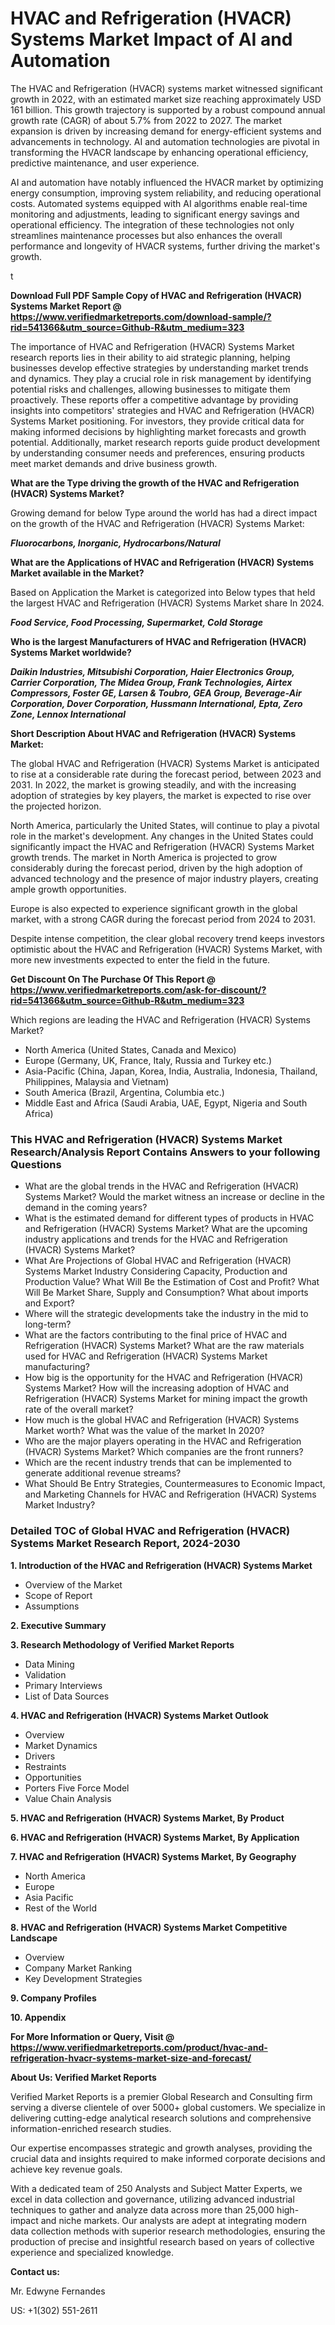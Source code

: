 <meta name="title" content="Global HVAC and Refrigeration (HVACR) Systems Market Impact of AI and Automation"><meta name="description" content="The HVAC and Refrigeration (HVACR) systems market witnessed significant growth in 2022, with an estimated market size reaching approximately USD 161 billion. This grow"><meta name="title" content="HVAC and Refrigeration (HVACR) Systems Market Size, Share, Scope, Trends, Growth, Opportunities, Analysis, Forecast"><h1>HVAC and Refrigeration (HVACR) Systems Market Impact of AI and Automation</h1><p>The HVAC and Refrigeration (HVACR) systems market witnessed significant growth in 2022, with an estimated market size reaching approximately USD 161 billion. This growth trajectory is supported by a robust compound annual growth rate (CAGR) of about 5.7% from 2022 to 2027. The market expansion is driven by increasing demand for energy-efficient systems and advancements in technology. AI and automation technologies are pivotal in transforming the HVACR landscape by enhancing operational efficiency, predictive maintenance, and user experience.</p><p>AI and automation have notably influenced the HVACR market by optimizing energy consumption, improving system reliability, and reducing operational costs. Automated systems equipped with AI algorithms enable real-time monitoring and adjustments, leading to significant energy savings and operational efficiency. The integration of these technologies not only streamlines maintenance processes but also enhances the overall performance and longevity of HVACR systems, further driving the market's growth.</p>t</p><p id="" class=""><strong>Download Full PDF Sample Copy of HVAC and Refrigeration (HVACR) Systems Market Report @ <a href="https://www.verifiedmarketreports.com/download-sample/?rid=541366&utm_source=Github-R&utm_medium=323" target="_blank">https://www.verifiedmarketreports.com/download-sample/?rid=541366&utm_source=Github-R&utm_medium=323</a></strong></p><p>The importance of&nbsp;HVAC and Refrigeration (HVACR) Systems Market research reports lies in their ability to aid strategic planning, helping businesses develop effective strategies by understanding market trends and dynamics. They play a crucial role in risk management by identifying potential risks and challenges, allowing businesses to mitigate them proactively. These reports offer a competitive advantage by providing insights into competitors' strategies and HVAC and Refrigeration (HVACR) Systems Market positioning. For investors, they provide critical data for making informed decisions by highlighting market forecasts and growth potential. Additionally, market research reports guide product development by understanding consumer needs and preferences, ensuring products meet market demands and drive business growth.</p><p><strong>What are the&nbsp;Type driving the growth of the HVAC and Refrigeration (HVACR) Systems Market?</strong></p><p id="" class="">Growing demand for below Type around the world has had a direct impact on the growth of the HVAC and Refrigeration (HVACR) Systems Market:</p><em><strong>Fluorocarbons, Inorganic, Hydrocarbons/Natural</strong></em></p><strong>What are the&nbsp;Applications&nbsp;of HVAC and Refrigeration (HVACR) Systems Market available in the Market?</strong></p><p id="" class="">Based on Application the Market is categorized into Below types that held the largest HVAC and Refrigeration (HVACR) Systems Market share In 2024.</p><em><strong>Food Service, Food Processing, Supermarket, Cold Storage</strong></em></p><strong>Who is the largest Manufacturers of HVAC and Refrigeration (HVACR) Systems Market worldwide?</strong></p><p><em><strong>Daikin Industries, Mitsubishi Corporation, Haier Electronics Group, Carrier Corporation, The Midea Group, Frank Technologies, Airtex Compressors, Foster GE, Larsen & Toubro, GEA Group, Beverage-Air Corporation, Dover Corporation, Hussmann International, Epta, Zero Zone, Lennox International</strong></em></p><p id="" class=""><strong>Short Description About HVAC and Refrigeration (HVACR) Systems Market:</strong></p><p>The global HVAC and Refrigeration (HVACR) Systems Market is anticipated to rise at a considerable rate during the forecast period, between 2023 and 2031. In 2022, the market is growing steadily, and with the increasing adoption of strategies by key players, the market is expected to rise over the projected horizon.</p><p>North America, particularly the United States, will continue to play a pivotal role in the market's development. Any changes in the United States could significantly impact the HVAC and Refrigeration (HVACR) Systems Market growth trends. The market in North America is projected to grow considerably during the forecast period, driven by the high adoption of advanced technology and the presence of major industry players, creating ample growth opportunities.</p><p>Europe is also expected to experience significant growth in the global market, with a strong CAGR during the forecast period from 2024 to 2031.</p><p>Despite intense competition, the clear global recovery trend keeps investors optimistic about the HVAC and Refrigeration (HVACR) Systems Market, with more new investments expected to enter the field in the future.</p><p id="" class=""><strong>Get Discount On The Purchase Of This Report @ <a href="https://www.verifiedmarketreports.com/ask-for-discount/?rid=541366&utm_source=Github-R&utm_medium=323" target="_blank">https://www.verifiedmarketreports.com/ask-for-discount/?rid=541366&utm_source=Github-R&utm_medium=323</a></strong></p>Which regions are leading the HVAC and Refrigeration (HVACR) Systems Market?</p><ul><li>North America (United States, Canada and Mexico)</li><li>Europe (Germany, UK, France, Italy, Russia and Turkey etc.)</li><li>Asia-Pacific (China, Japan, Korea, India, Australia, Indonesia, Thailand, Philippines, Malaysia and Vietnam)</li><li>South America (Brazil, Argentina, Columbia etc.)</li><li>Middle East and Africa (Saudi Arabia, UAE, Egypt, Nigeria and South Africa)</li></ul><h3 id="" class="">This HVAC and Refrigeration (HVACR) Systems Market Research/Analysis Report Contains Answers to your following Questions</h3><ul><li>What are the global trends in the HVAC and Refrigeration (HVACR) Systems Market? Would the market witness an increase or decline in the demand in the coming years?</li><li>What is the estimated demand for different types of products in HVAC and Refrigeration (HVACR) Systems Market? What are the upcoming industry applications and trends for the HVAC and Refrigeration (HVACR) Systems Market?</li><li>What Are Projections of Global HVAC and Refrigeration (HVACR) Systems Market Industry Considering Capacity, Production and Production Value? What Will Be the Estimation of Cost and Profit? What Will Be Market Share, Supply and Consumption? What about imports and Export?</li><li>Where will the strategic developments take the industry in the mid to long-term?</li><li>What are the factors contributing to the final price of HVAC and Refrigeration (HVACR) Systems Market? What are the raw materials used for HVAC and Refrigeration (HVACR) Systems Market manufacturing?</li><li>How big is the opportunity for the HVAC and Refrigeration (HVACR) Systems Market? How will the increasing adoption of HVAC and Refrigeration (HVACR) Systems Market for mining impact the growth rate of the overall market?</li><li>How much is the global HVAC and Refrigeration (HVACR) Systems Market worth? What was the value of the market In 2020?</li><li>Who are the major players operating in the HVAC and Refrigeration (HVACR) Systems Market? Which companies are the front runners?</li><li>Which are the recent industry trends that can be implemented to generate additional revenue streams?</li><li>What Should Be Entry Strategies, Countermeasures to Economic Impact, and Marketing Channels for HVAC and Refrigeration (HVACR) Systems Market Industry?</li></ul><h3 id="" class="">Detailed TOC of Global HVAC and Refrigeration (HVACR) Systems Market Research Report, 2024-2030</h3><p id="" class=""><strong>1. Introduction of the HVAC and Refrigeration (HVACR) Systems Market</strong></p><ul><li>Overview of the Market</li><li>Scope of Report</li><li>Assumptions</li></ul><p id="" class=""><strong>2. Executive Summary</strong></p><p id="" class=""><strong>3. Research Methodology of Verified Market Reports</strong></p><ul><li>Data Mining</li><li>Validation</li><li>Primary Interviews</li><li>List of Data Sources</li></ul><p id="" class=""><strong>4. HVAC and Refrigeration (HVACR) Systems Market Outlook</strong></p><ul><li>Overview</li><li>Market Dynamics</li><li>Drivers</li><li>Restraints</li><li>Opportunities</li><li>Porters Five Force Model</li><li>Value Chain Analysis</li></ul><p id="" class=""><strong>5. HVAC and Refrigeration (HVACR) Systems Market, By Product</strong></p><p id="" class=""><strong>6. HVAC and Refrigeration (HVACR) Systems Market, By Application</strong></p><p id="" class=""><strong>7. HVAC and Refrigeration (HVACR) Systems Market, By Geography</strong></p><ul><li>North America</li><li>Europe</li><li>Asia Pacific</li><li>Rest of the World</li></ul><p id="" class=""><strong>8. HVAC and Refrigeration (HVACR) Systems Market Competitive Landscape</strong></p><ul><li>Overview</li><li>Company Market Ranking</li><li>Key Development Strategies</li></ul><p id="" class=""><strong>9. Company Profiles</strong></p><p id="" class=""><strong>10. Appendix</strong></p><p id="" class=""><strong>For More Information or Query, Visit @ <a href="https://www.verifiedmarketreports.com/product/hvac-and-refrigeration-hvacr-systems-market-size-and-forecast/" target="_blank">https://www.verifiedmarketreports.com/product/hvac-and-refrigeration-hvacr-systems-market-size-and-forecast/</a></strong></p><p id="" class=""><strong>About Us: Verified Market Reports</strong></p><p id="" class="">Verified Market Reports is a premier Global Research and Consulting firm serving a diverse clientele of over 5000+ global customers. We specialize in delivering cutting-edge analytical research solutions and comprehensive information-enriched research studies.</p><p id="" class="">Our expertise encompasses strategic and growth analyses, providing the crucial data and insights required to make informed corporate decisions and achieve key revenue goals.</p><p id="" class="">With a dedicated team of 250 Analysts and Subject Matter Experts, we excel in data collection and governance, utilizing advanced industrial techniques to gather and analyze data across more than 25,000 high-impact and niche markets. Our analysts are adept at integrating modern data collection methods with superior research methodologies, ensuring the production of precise and insightful research based on years of collective experience and specialized knowledge.</p><p id="" class=""><strong>Contact us:</strong></p><p id="" class="">Mr. Edwyne Fernandes</p><p id="" class="">US: +1(302) 551-2611</p>